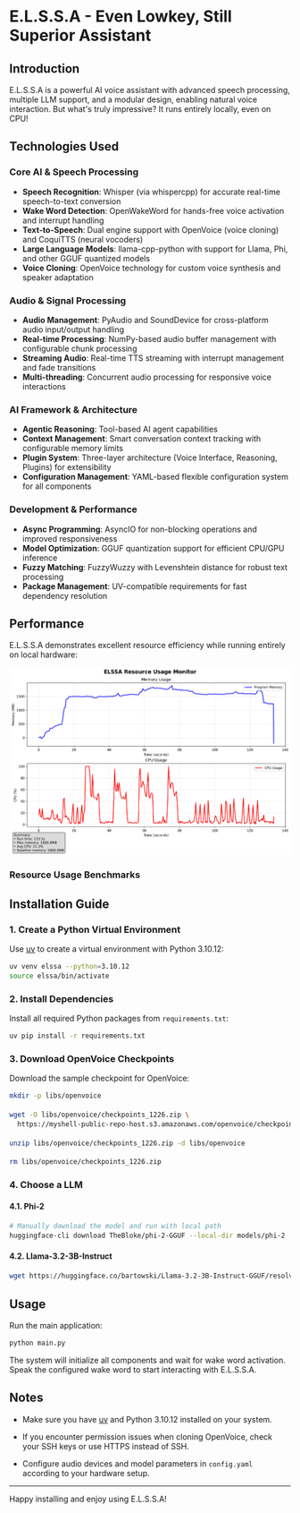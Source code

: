 # E.L.S.S.A - Even Lowkey, Still Superior Assistant

## Introduction

E.L.S.S.A is a powerful AI voice assistant with advanced speech processing, multiple LLM support, and a modular design, enabling natural voice interaction. But what's truly impressive? It runs entirely locally, even on CPU!

## Technologies Used

### Core AI & Speech Processing
- **Speech Recognition**: Whisper (via whispercpp) for accurate real-time speech-to-text conversion
- **Wake Word Detection**: OpenWakeWord for hands-free voice activation and interrupt handling
- **Text-to-Speech**: Dual engine support with OpenVoice (voice cloning) and CoquiTTS (neural vocoders)
- **Large Language Models**: llama-cpp-python with support for Llama, Phi, and other GGUF quantized models
- **Voice Cloning**: OpenVoice technology for custom voice synthesis and speaker adaptation

### Audio & Signal Processing
- **Audio Management**: PyAudio and SoundDevice for cross-platform audio input/output handling
- **Real-time Processing**: NumPy-based audio buffer management with configurable chunk processing
- **Streaming Audio**: Real-time TTS streaming with interrupt management and fade transitions
- **Multi-threading**: Concurrent audio processing for responsive voice interactions

### AI Framework & Architecture
- **Agentic Reasoning**: Tool-based AI agent capabilities
- **Context Management**: Smart conversation context tracking with configurable memory limits
- **Plugin System**: Three-layer architecture (Voice Interface, Reasoning, Plugins) for extensibility
- **Configuration Management**: YAML-based flexible configuration system for all components

### Development & Performance
- **Async Programming**: AsyncIO for non-blocking operations and improved responsiveness
- **Model Optimization**: GGUF quantization support for efficient CPU/GPU inference
- **Fuzzy Matching**: FuzzyWuzzy with Levenshtein distance for robust text processing
- **Package Management**: UV-compatible requirements for fast dependency resolution

## Performance

E.L.S.S.A demonstrates excellent resource efficiency while running entirely on local hardware:

![ELSSA Resource Usage Monitor](resource_usage_plot.png)

### Resource Usage Benchmarks

## Installation Guide

### 1. Create a Python Virtual Environment

Use [uv](https://github.com/astral-sh/uv) to create a virtual environment with Python 3.10.12:

```bash
uv venv elssa --python=3.10.12
source elssa/bin/activate
```

### 2. Install Dependencies

Install all required Python packages from `requirements.txt`:

```bash
uv pip install -r requirements.txt
```

### 3. Download OpenVoice Checkpoints

Download the sample checkpoint for OpenVoice:

```bash
mkdir -p libs/openvoice

wget -O libs/openvoice/checkpoints_1226.zip \
  https://myshell-public-repo-host.s3.amazonaws.com/openvoice/checkpoints_1226.zip

unzip libs/openvoice/checkpoints_1226.zip -d libs/openvoice

rm libs/openvoice/checkpoints_1226.zip

```

### 4. Choose a LLM

#### 4.1. Phi-2

```bash
# Manually download the model and run with local path
huggingface-cli download TheBloke/phi-2-GGUF --local-dir models/phi-2
```

#### 4.2. Llama-3.2-3B-Instruct

```bash
wget https://huggingface.co/bartowski/Llama-3.2-3B-Instruct-GGUF/resolve/main/Llama-3.2-3B-Instruct-IQ3_M.gguf -P models/Llama-3.2-3B-Instruct/
```

## Usage

Run the main application:

```bash
python main.py
```

The system will initialize all components and wait for wake word activation. Speak the configured wake word to start interacting with E.L.S.S.A.

## Notes

- Make sure you have [uv](https://github.com/astral-sh/uv) and Python 3.10.12 installed on your system.

- If you encounter permission issues when cloning OpenVoice, check your SSH keys or use HTTPS instead of SSH.

- Configure audio devices and model parameters in `config.yaml` according to your hardware setup.

---

Happy installing and enjoy using E.L.S.S.A!
